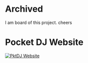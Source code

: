 # Archived
I am board of this project. cheers

# Pocket DJ Website

[![PktDJ Website](https://i.imgur.com/wvBrWpu.gif)](img/pktdj.m4v "PktDJ Website")
